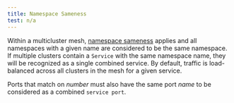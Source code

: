 ```yaml
---
title: Namespace Sameness
test: n/a
---
```


Within a multicluster mesh, [namespace sameness](https://github.com/kubernetes/community/blob/master/sig-multicluster/namespace-sameness-position-statement.md)
applies and all namespaces with a given name are considered to be the same namespace. If multiple clusters contain a
`Service` with the same namespace name, they will be recognized as a single combined service. By default, traffic is
load-balanced across all clusters in the mesh for a given service.

Ports that match on _number_ must also have the same port _name_ to be considered as a combined `service port`.
